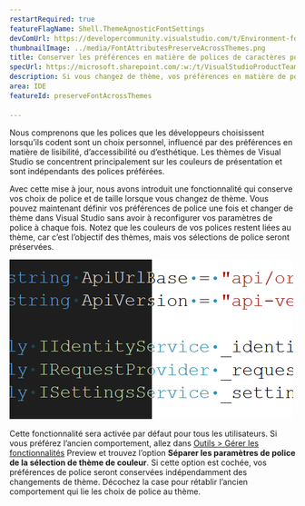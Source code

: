 ```yaml
---
restartRequired: true
featureFlagName: Shell.ThemeAgnosticFontSettings
devComUrl: https://developercommunity.visualstudio.com/t/Environment-font-and-font-size-is-associ/10143502?q=font+theme&fTime=allTime
thumbnailImage: ../media/FontAttributesPreserveAcrossThemes.png
title: Conserver les préférences en matière de polices de caractères pour tous les thèmes
specUrl: https://microsoft.sharepoint.com/:w:/t/VisualStudioProductTeam/EdXTo_GWzBpIrDv7ZyGrhKcB3arasI3DbQjrMXGs8StHtQ?e=8sPGnd
description: Si vous changez de thème, vos préférences en matière de police et de taille de police seront conservées.
area: IDE
featureId: preserveFontAcrossThemes

---
```



Nous comprenons que les polices que les développeurs choisissent lorsqu’ils codent sont un choix personnel, influencé par des préférences en matière de lisibilité, d’accessibilité ou d’esthétique. Les thèmes de Visual Studio se concentrent principalement sur les couleurs de présentation et sont indépendants des polices préférées.

Avec cette mise à jour, nous avons introduit une fonctionnalité qui conserve vos choix de police et de taille lorsque vous changez de thème. Vous pouvez maintenant définir vos préférences de police une fois et changer de thème dans Visual Studio sans avoir à reconfigurer vos paramètres de police à chaque fois. Notez que les couleurs de vos polices restent liées au thème, car c’est l’objectif des thèmes, mais vos sélections de police seront préservées.

![L’éditeur Visual Studio montrant le même morceau de code utilisant la même police, mais une moitié du code est en thème sombre et l’autre en thème clair.](../media/FontAttributesPreserveAcrossThemes.png)

Cette fonctionnalité sera activée par défaut pour tous les utilisateurs. Si vous préférez l’ancien comportement, allez dans [Outils > Gérer les fonctionnalités](vscmd://Tools.ManagePreviewFeatures) Preview et trouvez l’option **Séparer les paramètres de police de la sélection de thème de couleur**. Si cette option est cochée, vos préférences de police seront conservées indépendamment des changements de thème. Décochez la case pour rétablir l’ancien comportement qui lie les choix de police au thème.
